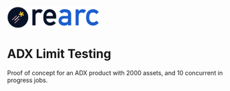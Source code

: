 <a href="https://www.rearc.io/data/">
    <img src="./rearc_logo_rgb.png" alt="Rearc Logo" title="Rearc Logo" height="52" />
</a>

# ADX Limit Testing

Proof of concept for an ADX product with 2000 assets, and 10 concurrent in progress jobs.